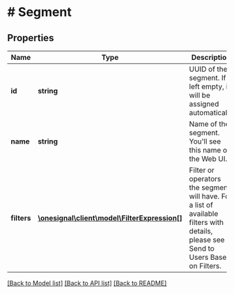 # # Segment

## Properties

Name | Type | Description | Notes
------------ | ------------- | ------------- | -------------
**id** | **string** | UUID of the segment.  If left empty, it will be assigned automaticaly. | [optional]
**name** | **string** | Name of the segment.  You&#39;ll see this name on the Web UI. |
**filters** | [**\onesignal\client\model\FilterExpression[]**](FilterExpression.md) | Filter or operators the segment will have.  For a list of available filters with details, please see Send to Users Based on Filters. |

[[Back to Model list]](../../README.md#models) [[Back to API list]](../../README.md#endpoints) [[Back to README]](../../README.md)
